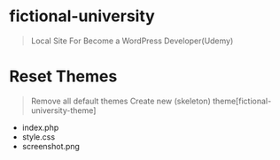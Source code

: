 # fictional-university
> Local Site For Become a WordPress Developer(Udemy)

# Reset Themes
> Remove all default themes
> Create new (skeleton) theme[fictional-university-theme]
  - index.php
  - style.css
  - screenshot.png

